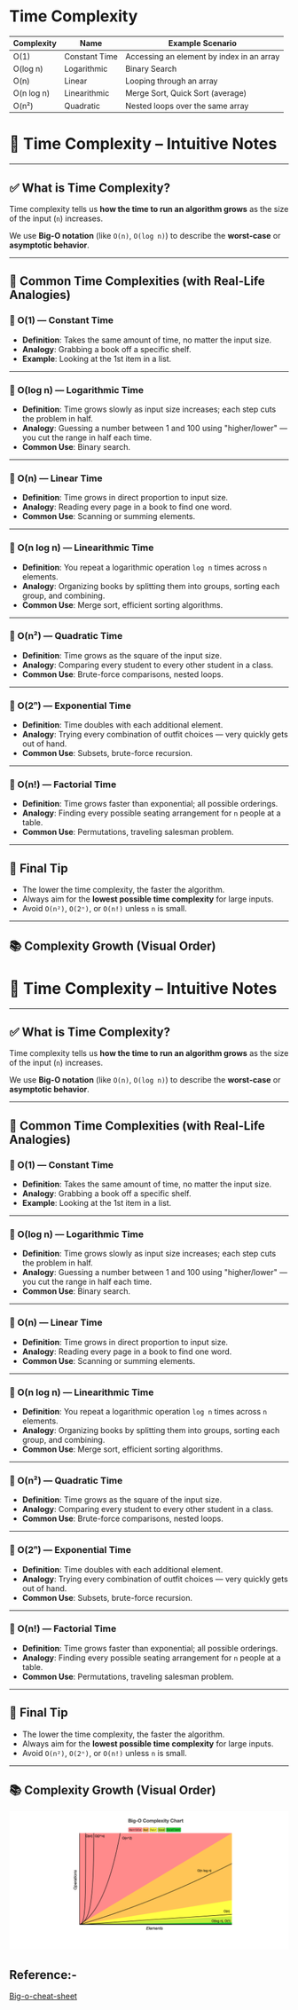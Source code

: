 # Time Complexity


| Complexity | Name          | Example Scenario                          |
| ---------- | ------------- | ----------------------------------------- |
| O(1)       | Constant Time | Accessing an element by index in an array |
| O(log n)   | Logarithmic   | Binary Search                             |
| O(n)       | Linear        | Looping through an array                  |
| O(n log n) | Linearithmic  | Merge Sort, Quick Sort (average)          |
| O(n²)      | Quadratic     | Nested loops over the same array          |


# 🧠 Time Complexity – Intuitive Notes

---

## ✅ What is Time Complexity?

Time complexity tells us **how the time to run an algorithm grows** as the size of the input (`n`) increases.

We use **Big-O notation** (like `O(n)`, `O(log n)`) to describe the **worst-case** or **asymptotic behavior**.

---

## 🔢 Common Time Complexities (with Real-Life Analogies)

### 🔹 O(1) — Constant Time
- **Definition**: Takes the same amount of time, no matter the input size.
- **Analogy**: Grabbing a book off a specific shelf.
- **Example**: Looking at the 1st item in a list.

---

### 🔹 O(log n) — Logarithmic Time
- **Definition**: Time grows slowly as input size increases; each step cuts the problem in half.
- **Analogy**: Guessing a number between 1 and 100 using "higher/lower" — you cut the range in half each time.
- **Common Use**: Binary search.

---

### 🔹 O(n) — Linear Time
- **Definition**: Time grows in direct proportion to input size.
- **Analogy**: Reading every page in a book to find one word.
- **Common Use**: Scanning or summing elements.

---

### 🔹 O(n log n) — Linearithmic Time
- **Definition**: You repeat a logarithmic operation `log n` times across `n` elements.
- **Analogy**: Organizing books by splitting them into groups, sorting each group, and combining.
- **Common Use**: Merge sort, efficient sorting algorithms.

---

### 🔹 O(n²) — Quadratic Time
- **Definition**: Time grows as the square of the input size.
- **Analogy**: Comparing every student to every other student in a class.
- **Common Use**: Brute-force comparisons, nested loops.

---

### 🔹 O(2ⁿ) — Exponential Time
- **Definition**: Time doubles with each additional element.
- **Analogy**: Trying every combination of outfit choices — very quickly gets out of hand.
- **Common Use**: Subsets, brute-force recursion.

---

### 🔹 O(n!) — Factorial Time
- **Definition**: Time grows faster than exponential; all possible orderings.
- **Analogy**: Finding every possible seating arrangement for `n` people at a table.
- **Common Use**: Permutations, traveling salesman problem.

---

## 🧠 Final Tip

- The lower the time complexity, the faster the algorithm.
- Always aim for the **lowest possible time complexity** for large inputs.
- Avoid `O(n²)`, `O(2ⁿ)`, or `O(n!)` unless `n` is small.

---

## 📚 Complexity Growth (Visual Order)

# 🧠 Time Complexity – Intuitive Notes

---

## ✅ What is Time Complexity?

Time complexity tells us **how the time to run an algorithm grows** as the size of the input (`n`) increases.

We use **Big-O notation** (like `O(n)`, `O(log n)`) to describe the **worst-case** or **asymptotic behavior**.

---

## 🔢 Common Time Complexities (with Real-Life Analogies)

### 🔹 O(1) — Constant Time
- **Definition**: Takes the same amount of time, no matter the input size.
- **Analogy**: Grabbing a book off a specific shelf.
- **Example**: Looking at the 1st item in a list.

---

### 🔹 O(log n) — Logarithmic Time
- **Definition**: Time grows slowly as input size increases; each step cuts the problem in half.
- **Analogy**: Guessing a number between 1 and 100 using "higher/lower" — you cut the range in half each time.
- **Common Use**: Binary search.

---

### 🔹 O(n) — Linear Time
- **Definition**: Time grows in direct proportion to input size.
- **Analogy**: Reading every page in a book to find one word.
- **Common Use**: Scanning or summing elements.

---

### 🔹 O(n log n) — Linearithmic Time
- **Definition**: You repeat a logarithmic operation `log n` times across `n` elements.
- **Analogy**: Organizing books by splitting them into groups, sorting each group, and combining.
- **Common Use**: Merge sort, efficient sorting algorithms.

---

### 🔹 O(n²) — Quadratic Time
- **Definition**: Time grows as the square of the input size.
- **Analogy**: Comparing every student to every other student in a class.
- **Common Use**: Brute-force comparisons, nested loops.

---

### 🔹 O(2ⁿ) — Exponential Time
- **Definition**: Time doubles with each additional element.
- **Analogy**: Trying every combination of outfit choices — very quickly gets out of hand.
- **Common Use**: Subsets, brute-force recursion.

---

### 🔹 O(n!) — Factorial Time
- **Definition**: Time grows faster than exponential; all possible orderings.
- **Analogy**: Finding every possible seating arrangement for `n` people at a table.
- **Common Use**: Permutations, traveling salesman problem.

---

## 🧠 Final Tip

- The lower the time complexity, the faster the algorithm.
- Always aim for the **lowest possible time complexity** for large inputs.
- Avoid `O(n²)`, `O(2ⁿ)`, or `O(n!)` unless `n` is small.

---

## 📚 Complexity Growth (Visual Order)
![time-complexity](/assets/time-complexity-chart.png)



## Reference:-

[Big-o-cheat-sheet](https://www.bigocheatsheet.com)